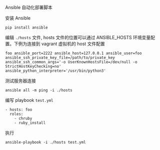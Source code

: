 Ansible 自动化部署脚本


安装 Ansible

    pip install ansible

编辑 `./hosts` 文件, hosts 文件的位置可以通过 ANSIBLE_HOSTS 环境变量配置。下例为连接到 vagrant 虚拟机的 host 文件配置

    foo ansible_port=2222 ansible_host=127.0.0.1 ansible_user=foo ansible_ssh_private_key_file=/path/to/private_key ansible_ssh_common_args='-o UserKnownHostsFile=/dev/null -o StrictHostKeyChecking=no' ansible_python_interpreter='/usr/bin/python3'

测试服务器连接

    ansible all -m ping -i ./hosts

编写 playbook `test.yml`

    - hosts: foo
      roles:
        - chruby
        - ruby_install

执行

    ansible-playbook -i ./hosts test.yml

    
